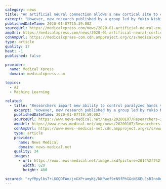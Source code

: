 ```yaml
---
category: news
title: "An artificial neural connection allows a new cortical site to control hand movements"
excerpt: "However, new research published by a group led by Yukio Nishimura, the project leader of the Neural Prosthesis Project, Tokyo Metropolitan Institute of Medical Science, showed that an artificial neural connection (ANC ... use of an ANC will enhance the activity of spared neural networks and facilitate functional recovery so that patients ..."
publishedDateTime: 2020-01-07T15:39:00Z
sourceUrl: https://medicalxpress.com/news/2020-01-artificial-neural-cortical-site-movements.html
ampUrl: https://medicalxpress.com/news/2020-01-artificial-neural-cortical-site-movements.amp
cdnAmpUrl: https://medicalxpress-com.cdn.ampproject.org/c/s/medicalxpress.com/news/2020-01-artificial-neural-cortical-site-movements.amp
type: article
quality: 17
heat: -1
published: false

provider:
  name: Medical Xpress
  domain: medicalxpress.com

topics:
  - AI
  - Machine Learning

related:
  - title: "Researchers impart new ability to control paralyzed hands via artificial neural connection"
    excerpt: "However, new research published by a group led by Yukio Nishimura, the project leader of the Neural Prosthesis Project, Tokyo Metropolitan Institute of Medical Science showed that an artificial neural connection (ANC ... use of an ANC will enhance the activity of spared neural networks and facilitate functional recovery so that patients ..."
    publishedDateTime: 2020-01-07T19:59:00Z
    sourceUrl: https://www.news-medical.net/news/20200107/Researchers-impart-new-ability-to-control-paralyzed-hands-via-artificial-neural-connection.aspx
    ampUrl: https://www.news-medical.net/amp/news/20200107/Researchers-impart-new-ability-to-control-paralyzed-hands-via-artificial-neural-connection.aspx
    cdnAmpUrl: https://www-news--medical-net.cdn.ampproject.org/c/s/www.news-medical.net/amp/news/20200107/Researchers-impart-new-ability-to-control-paralyzed-hands-via-artificial-neural-connection.aspx
    type: article
    provider:
      name: News Medical
      domain: news-medical.net
    quality: 34
    images:
      - url: https://www.news-medical.net/image.axd?picture=2014%2f7%2fStroke-620x480.jpg
        width: 620
        height: 480

secured: "ryfMpylbs7+L6GQDFAm/jxGXP+amyKj/kKPwef9rN9fPhGGcNS6EuEsRIno0dAkPy1JzhYRwsCkhdeUYByseWGV3iS1zbBgAU8ZgQjcp3pYPeUL44ceVTiTS6xnHv4cwb02eziwsq5w4fbDmDyfgmEnT0vhjSq4m8zMcuXL5qSfJGW9ZxsVd8bEP7ah7bErZ0OiZXM05GicM5FqoWOc69XUYXXCKZ28KtKg2tjOF+ZH6GewH+FaT0jq8OZ5J/mkv5EmnQPEtABOvqCCqs1iMN/BHVq65hFAc7Rrl4sFdKLKj97cfMfs6/l94Rz1T1zCh6SvOiUWT7+1Cnd3v+OO51uZXluNxmBIOQEEDWt/WtfeWsiyNZwS+vIDqXpTtHw6qq2M+IQ4c72YrnNx5Ve21V8gJaO0LWrHF28vk49rAXKfahnhY2Zse52jIvHMVklS/Verh9d/fj3Xj/JIF8WP1/Q==;elN+4mFz8W4VeJSRJSyXlA=="
---
```


